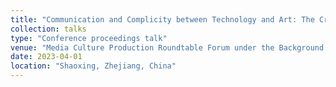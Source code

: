 ```yaml
---
title: "Communication and Complicity between Technology and Art: The Cross-Border Approach and Contextual Extension of Marshall McLuhan's Media View"
collection: talks
type: "Conference proceedings talk"
venue: "Media Culture Production Roundtable Forum under the Background of Deep Integration & The 2023 Council Meeting of the Media Culture Professional Committee of the Chinese Collegial Association For Visual Art (CCAVA)"
date: 2023-04-01
location: "Shaoxing, Zhejiang, China"
---
```


